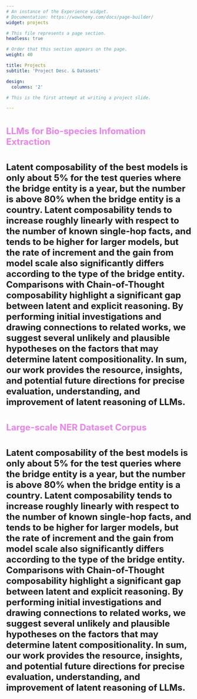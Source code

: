 ```yaml
---
# An instance of the Experience widget.
# Documentation: https://wowchemy.com/docs/page-builder/
widget: projects

# This file represents a page section.
headless: true

# Order that this section appears on the page.
weight: 40

title: Projects
subtitle: 'Project Desc. & Datasets'

design:
  columns: '2'

# This is the first attempt at writing a project slide.

---
```


<style> 

.project-title {
   margin-bottom: 10px;
   margin-top: 40px;  /* Space above each section */
   font-size: 24px;
   font-weight: bold;
   color: violet;   /* violet appeared beautiful on the page */
   margin-bottom: 5px;  
   font-weight: bold;
}

.project-details {
   margin-bottom: 10px;
   margin-top: 40px;  /* Space above each section */
   font-size: 24px;
   font-weight: bold;
}
</style>


<h4 class="project-title">LLMs for Bio-species Infomation Extraction</h4>

<div class='project-details'>
Latent composability of the best models is only about 5% for the test queries where the bridge entity is a year, but the number is above 80% when the bridge entity is a country. Latent composability tends to increase roughly linearly with respect to the number of known single-hop facts, and tends to be higher for larger models, but the rate of increment and the gain from model scale also significantly differs according to the type of the bridge entity. Comparisons with Chain-of-Thought composability highlight a significant gap between latent and explicit reasoning. By performing initial investigations and drawing connections to related works, we suggest several unlikely and plausible hypotheses on the factors that may determine latent compositionality. In sum, our work provides the resource, insights, and potential future directions for precise evaluation, understanding, and improvement of latent reasoning of LLMs.
</div>

<h4 class="project-title">Large-scale NER Dataset Corpus</h4>

<div class='project-details'>
Latent composability of the best models is only about 5% for the test queries where the bridge entity is a year, but the number is above 80% when the bridge entity is a country. Latent composability tends to increase roughly linearly with respect to the number of known single-hop facts, and tends to be higher for larger models, but the rate of increment and the gain from model scale also significantly differs according to the type of the bridge entity. Comparisons with Chain-of-Thought composability highlight a significant gap between latent and explicit reasoning. By performing initial investigations and drawing connections to related works, we suggest several unlikely and plausible hypotheses on the factors that may determine latent compositionality. In sum, our work provides the resource, insights, and potential future directions for precise evaluation, understanding, and improvement of latent reasoning of LLMs.
</div>
